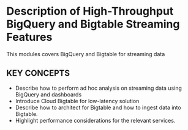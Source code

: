 # Description of High-Throughput BigQuery and Bigtable Streaming Features

This modules covers BigQuery and Bigtable for streaming data

## KEY CONCEPTS

* Describe how to perform ad hoc analysis on streaming data using BigQuery and dashboards
* Introduce Cloud Bigtable for low-latency solution
* Describe how to architect for Bigtable and how to ingest data into Bigtable.
* Highlight performance considerations for the relevant services.